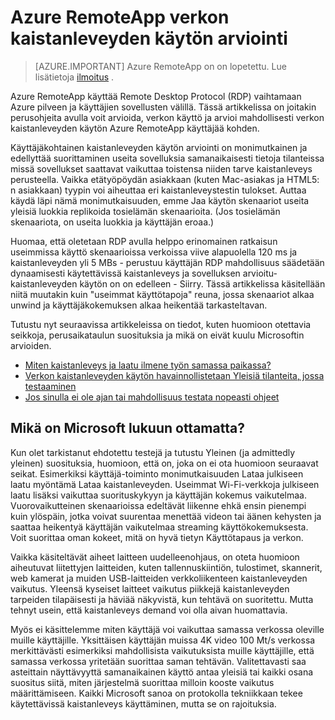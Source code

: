 
<properties 
    pageTitle="Azure RemoteApp verkon kaistanleveyden käytön arviointi | Microsoft Azure"
    description="Lisätietoja verkon kaistanleveyden edellytyksistä Azure RemoteApp sivustokokoelmat ja sovellukset."
    services="remoteapp"
    documentationCenter="" 
    authors="lizap" 
    manager="mbaldwin" />

<tags 
    ms.service="remoteapp" 
    ms.workload="compute" 
    ms.tgt_pltfrm="na" 
    ms.devlang="na" 
    ms.topic="article" 
    ms.date="08/15/2016" 
    ms.author="elizapo" />

# <a name="estimate-azure-remoteapp-network-bandwidth-usage"></a>Azure RemoteApp verkon kaistanleveyden käytön arviointi 

> [AZURE.IMPORTANT]
> Azure RemoteApp on on lopetettu. Lue lisätietoja [ilmoitus](https://go.microsoft.com/fwlink/?linkid=821148) .

Azure RemoteApp käyttää Remote Desktop Protocol (RDP) vaihtamaan Azure pilveen ja käyttäjien sovellusten välillä. Tässä artikkelissa on joitakin perusohjeita avulla voit arvioida, verkon käyttö ja arvioi mahdollisesti verkon kaistanleveyden käytön Azure RemoteApp käyttäjää kohden.

Käyttäjäkohtainen kaistanleveyden käytön arviointi on monimutkainen ja edellyttää suorittaminen useita sovelluksia samanaikaisesti tietoja tilanteissa missä sovellukset saattavat vaikuttaa toistensa niiden tarve kaistanleveys perusteella. Vaikka etätyöpöydän asiakkaan (kuten Mac-asiakas ja HTML5: n asiakkaan) tyypin voi aiheuttaa eri kaistanleveystestin tulokset. Auttaa käydä läpi nämä monimutkaisuuden, emme Jaa käytön skenaariot useita yleisiä luokkia replikoida tosielämän skenaarioita. (Jos tosielämän skenaariota, on useita luokkia ja käyttäjän eroaa.)

Huomaa, että oletetaan RDP avulla helppo erinomainen ratkaisun useimmissa käyttö skenaarioissa verkoissa viive alapuolella 120 ms ja kaistanleveyden yli 5 MBs - perustuu käyttäjän RDP mahdollisuus säädetään dynaamisesti käytettävissä kaistanleveys ja sovelluksen arvioitu-kaistanleveyden käytön on on edelleen - Siirry. Tässä artikkelissa käsitellään niitä muutakin kuin "useimmat käyttötapoja" reuna, jossa skenaariot alkaa unwind ja käyttäjäkokemuksen alkaa heikentää tarkasteltavan.

Tutustu nyt seuraavissa artikkeleissa on tiedot, kuten huomioon otettavia seikkoja, perusaikataulun suosituksia ja mikä on eivät kuulu Microsoftin arvioiden.

- [Miten kaistanleveys ja laatu ilmene työn samassa paikassa?](remoteapp-bandwidthexperience.md)
- [Verkon kaistanleveyden käytön havainnollistetaan Yleisiä tilanteita, jossa testaaminen](remoteapp-bandwidthtests.md)
- [Jos sinulla ei ole ajan tai mahdollisuus testata nopeasti ohjeet](remoteapp-bandwidthguidelines.md)


## <a name="what-are-we-not-including"></a>Mikä on Microsoft lukuun ottamatta?

Kun olet tarkistanut ehdotettu testejä ja tutustu Yleinen (ja admittedly yleinen) suosituksia, huomioon, että on, joka on ei ota huomioon seuraavat seikat. Esimerkiksi käyttäjä-toiminto monimutkaisuuden Lataa julkiseen laatu myöntämä Lataa kaistanleveyden. Useimmat Wi-Fi-verkkoja julkiseen laatu lisäksi vaikuttaa suorituskykyyn ja käyttäjän kokemus vaikutelmaa. Vuorovaikutteinen skenaarioissa edeltävät liikenne ehkä ensin pienempi kuin ylöspäin, jotka voivat suurentaa menettää videon tai äänen kehysten ja saattaa heikentyä käyttäjän vaikutelmaa streaming käyttökokemuksesta. Voit suorittaa oman kokeet, mitä on hyvä tietyn Käyttötapaus ja verkon.

Vaikka käsiteltävät aiheet laitteen uudelleenohjaus, on oteta huomioon aiheutuvat liitettyjen laitteiden, kuten tallennuskiintiön, tulostimet, skannerit, web kamerat ja muiden USB-laitteiden verkkoliikenteen kaistanleveyden vaikutus. Yleensä kyseiset laitteet vaikutus piikkejä kaistanleveyden tarpeiden tilapäisesti ja häviää näkyvistä, kun tehtävä on suoritettu. Mutta tehnyt usein, että kaistanleveys demand voi olla aivan huomattavia.

Myös ei käsittelemme miten käyttäjä voi vaikuttaa samassa verkossa oleville muille käyttäjille. Yksittäisen käyttäjän muissa 4K video 100 Mt/s verkossa merkittävästi esimerkiksi mahdollisista vaikutuksista muille käyttäjille, että samassa verkossa yritetään suorittaa saman tehtävän. Valitettavasti saa asteittain näyttävyyttä samanaikainen käyttö antaa yleisiä tai kaikki osana suositus siitä, miten järjestelmä suorittaa milloin kooste vaikutus määrittämiseen. Kaikki Microsoft sanoa on protokolla tekniikkaan tekee käytettävissä kaistanleveys käyttäminen, mutta se on rajoituksia.